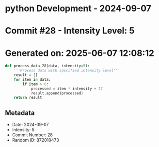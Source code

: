 ﻿# python Development - 2024-09-07
# Commit #28 - Intensity Level: 5
# Generated on: 2025-06-07 12:08:12
```python
def process_data_28(data, intensity=5):
    '''Process data with specified intensity level'''
    result = []
    for item in data:
        if item > 0:
            processed = item * intensity + 27
            result.append(processed)
    return result
```
## Metadata
- Date: 2024-09-07
- Intensity: 5
- Commit Number: 28
- Random ID: 872010473
